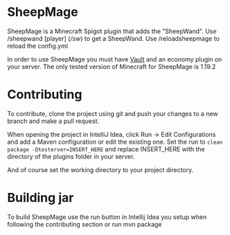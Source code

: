 # SheepMage

SheepMage is a Minecraft Spigot plugin that adds the "SheepWand". Use /sheepwand [player] (*/sw*) to get a SheepWand.
Use /reloadsheepmage to reload the config.yml

In order to use SheepMage you must have [Vault](https://www.spigotmc.org/resources/vault.34315/) and an economy plugin on your server.
The only tested version of Minecraft for SheepMage is 1.19.2

# Contributing

To contribute, clone the project using git and push your changes to a new branch and make a pull request.

When opening the project in IntelliJ Idea, click Run -> Edit Configurations and add a Maven configuration or edit the existing one.
Set the run to `clean package -Dtesterver=INSERT_HERE` and replace INSERT_HERE with the directory of the plugins folder in your server.

And of course set the working directory to your project directory.

# Building jar

To build SheepMage use the run button in Intellij Idea you setup when following the contributing section or run mvn package
